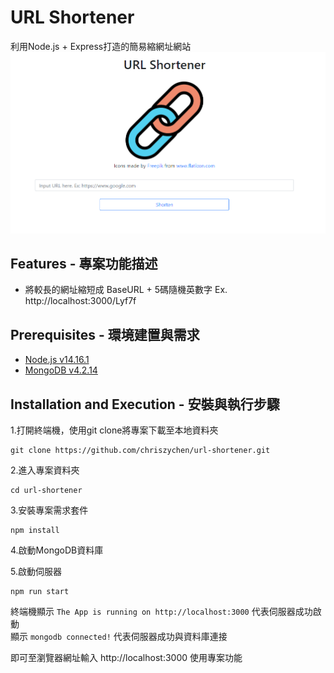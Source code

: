 # URL Shortener
利用Node.js + Express打造的簡易縮網址網站
![index image](https://github.com/chriszychen/url-shortener/blob/main/public/images/url-shortener-index.PNG)

## Features - 專案功能描述

* 將較長的網址縮短成 BaseURL + 5碼隨機英數字 
Ex. http://localhost:3000/Lyf7f

## Prerequisites - 環境建置與需求

* [Node.js v14.16.1](https://nodejs.org/en/)
* [MongoDB v4.2.14](https://www.mongodb.com/try/download/community)

## Installation and Execution - 安裝與執行步驟
1.打開終端機，使用git clone將專案下載至本地資料夾
```
git clone https://github.com/chriszychen/url-shortener.git
```

2.進入專案資料夾
```
cd url-shortener
```

3.安裝專案需求套件
```
npm install 
```

4.啟動MongoDB資料庫

5.啟動伺服器
```
npm run start
```

終端機顯示 ```The App is running on http://localhost:3000``` 代表伺服器成功啟動<br/>
顯示 ```mongodb connected!``` 代表伺服器成功與資料庫連接 <br/>

即可至瀏覽器網址輸入 http://localhost:3000 使用專案功能
